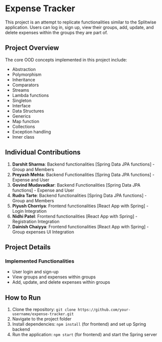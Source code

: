# Expense Tracker

This project is an attempt to replicate functionalities similar to the Splitwise application. Users can log in, sign up, view their groups, add, update, and delete expenses within the groups they are part of.

## Project Overview

The core OOD concepts implemented in this project include:

- Abstraction
- Polymorphism
- Inheritance
- Comparators
- Streams
- Lambda functions
- Singleton
- Interface
- Data Structures
- Generics
- Map function
- Collections
- Exception handling
- Inner class

## Individual Contributions

1. **Darshit Sharma**: Backend functionalities [Spring Data JPA functions] - Group and Members
2. **Preyash Mehta**: Backend Functionalities [Spring Data JPA functions] - Expense and User
3. **Govind Mudavadkar**: Backend Functionalities [Spring Data JPA functions] - Expense and User
4. **Rudra Tarte**: Backend functionalities [Spring Data JPA functions] - Group and Members
5. **Piyush Chorriya**: Frontend functionalities [React App with Spring] - Login Integration
6. **Nidhi Patel**: Frontend functionalities [React App with Spring] - Registration Integration
7. **Dainish Chaiyya**: Frontend functionalities [React App with Spring] - Group expenses UI Integration

## Project Details

### Implemented Functionalities

- User login and sign-up
- View groups and expenses within groups
- Add, update, and delete expenses within groups

## How to Run

1. Clone the repository: `git clone https://github.com/your-username/expense-tracker.git`
2. Navigate to the project folder
3. Install dependencies: `npm install` (for frontend) and set up Spring backend
4. Run the application: `npm start` (for frontend) and start the Spring server



